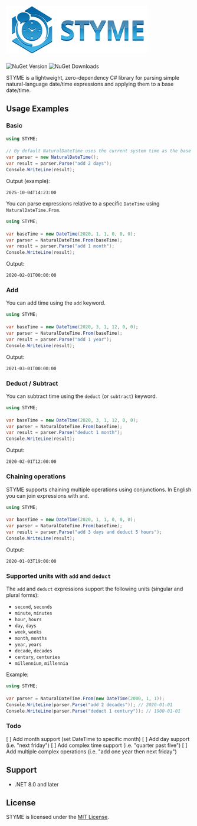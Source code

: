 ﻿# ![Icon](logo.png) 
![NuGet Version](https://img.shields.io/nuget/v/STYME) ![NuGet Downloads](https://img.shields.io/nuget/dt/STYME)

STYME is a lightweight, zero-dependency C# library for parsing simple natural-language date/time expressions and applying them to a base date/time.

## Usage Examples

### Basic

```csharp
using STYME;

// By default NaturalDateTime uses the current system time as the base
var parser = new NaturalDateTime();
var result = parser.Parse("add 2 days");
Console.WriteLine(result);
```

Output (example):

```
2025-10-04T14:23:00
```

You can parse expressions relative to a specific `DateTime` using `NaturalDateTime.From`.

```csharp
using STYME;

var baseTime = new DateTime(2020, 1, 1, 0, 0, 0);
var parser = NaturalDateTime.From(baseTime);
var result = parser.Parse("add 1 month");
Console.WriteLine(result);
```

Output:

```
2020-02-01T00:00:00
```

### Add

You can add time using the `add` keyword.

```csharp
using STYME;

var baseTime = new DateTime(2020, 3, 1, 12, 0, 0);
var parser = NaturalDateTime.From(baseTime);
var result = parser.Parse("add 1 year");
Console.WriteLine(result);
```

Output:

```
2021-03-01T00:00:00
```


### Deduct / Subtract

You can subtract time using the `deduct` (or `subtract`) keyword.

```csharp
using STYME;

var baseTime = new DateTime(2020, 3, 1, 12, 0, 0);
var parser = NaturalDateTime.From(baseTime);
var result = parser.Parse("deduct 1 month");
Console.WriteLine(result);
```

Output:

```
2020-02-01T12:00:00
```

### Chaining operations

STYME supports chaining multiple operations using conjunctions. In English you can join expressions with `and`.

```csharp
using STYME;

var baseTime = new DateTime(2020, 1, 1, 0, 0, 0);
var parser = NaturalDateTime.From(baseTime);
var result = parser.Parse("add 3 days and deduct 5 hours");
Console.WriteLine(result);
```

Output:

```
2020-01-03T19:00:00
```

### Supported units with `add` and `deduct`

The `add` and `deduct` expressions support the following units (singular and plural forms):

- `second`, `seconds`
- `minute`, `minutes`
- `hour`, `hours`
- `day`, `days`
- `week`, `weeks`
- `month`, `months`
- `year`, `years`
- `decade`, `decades`
- `century`, `centuries`
- `millennium`, `millennia`

Example:

```csharp
using STYME;

var parser = NaturalDateTime.From(new DateTime(2000, 1, 1));
Console.WriteLine(parser.Parse("add 2 decades")); // 2020-01-01
Console.WriteLine(parser.Parse("deduct 1 century")); // 1900-01-01
```

### Todo

[ ] Add month support (set DateTime to specific month)
[ ] Add day support (i.e. "next friday")
[ ] Add complex time support (i.e. "quarter past five")
[ ] Add multiple complex operations (i.e. "add one year then next friday")

## Support

* .NET 8.0 and later

## License

STYME is licensed under the [MIT License](LICENSE).
